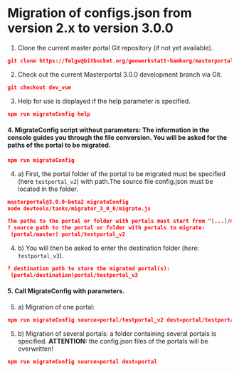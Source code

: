 # Migration of configs.json from version 2.x to version 3.0.0

1.  Clone the current master portal Git repository (if not yet available).

```json
git clone https://fmlgv@bitbucket.org/geowerkstatt-hamburg/masterportal.git
```

2. Check out the current Masterportal 3.0.0 development branch via Git. 
```json
git checkout dev_vue
```
3. Help for use is displayed if the help parameter is specified.
```json
npm run migrateConfig help
```
#### 4. MigrateConfig script without parameters: The information in the console guides you through the file conversion. You will be asked for the paths of the portal to be migrated.
```json
npm run migrateConfig
```
4. a) First, the portal folder of the portal to be migrated must be specified (here `testportal_v2`) with path.The source file config.json must be located in the folder.
```json
masterportal@3.0.0-beta2 migrateConfig
node devtools/tasks/migrator_3_0_0/migrate.js

The paths to the portal or folder with portals must start from "[...]/masterportal/")!
? source path to the portal or folder with portals to migrate:
 (portal/master) portal/testportal_v2
 ```
4. b) You will then be asked to enter the destination folder (here: `testportal_v3`).
```json
? destination path to store the migrated portal(s):
 (portal/destination)portal/testportal_v3
  ```
#### 5. Call MigrateConfig with parameters.

5. a) Migration of one portal:
```json
npm run migrateConfig source=portal/testportal_v2 dest=portal/testportal_v3
```
5. b) Migration of several portals: a folder containing several portals is specified. **ATTENTION:** the config.json files of the portals will be overwritten!
```json
npm run migrateConfig source=portal dest=portal
```
